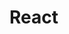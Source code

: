 <link rel="stylesheet" type="text/css" href="https://raw.githubusercontent.com/iliavatafov/welovebooks.online/main/README.css">

<h1>React</h1>
